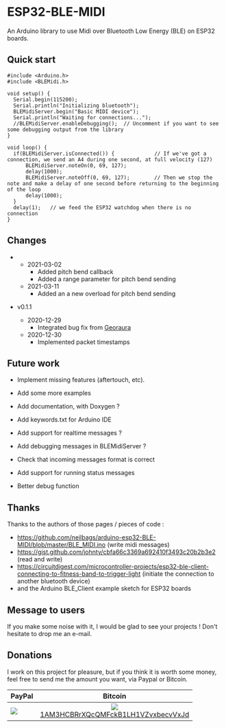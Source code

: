ESP32-BLE-MIDI
==============

An Arduino library to use Midi over Bluetooth Low Energy (BLE) on ESP32 boards.

Quick start
-----------

```
#include <Arduino.h>
#include <BLEMidi.h>

void setup() {
  Serial.begin(115200);
  Serial.println("Initializing bluetooth");
  BLEMidiServer.begin("Basic MIDI device");
  Serial.println("Waiting for connections...");
  //BLEMidiServer.enableDebugging();  // Uncomment if you want to see some debugging output from the library
}

void loop() {
  if(BLEMidiServer.isConnected()) {             // If we've got a connection, we send an A4 during one second, at full velocity (127)
      BLEMidiServer.noteOn(0, 69, 127);
      delay(1000);
      BLEMidiServer.noteOff(0, 69, 127);        // Then we stop the note and make a delay of one second before returning to the beginning of the loop
      delay(1000);
  }
  delay(1);   // we feed the ESP32 watchdog when there is no connection
}
```

Changes
-------

- 
  - 2021-03-02 
    - Added pitch bend callback
    - Added a range parameter for pitch bend sending
  - 2021-03-11
    - Added an a new overload for pitch bend sending

- v0.1.1
  - 2020-12-29
    - Integrated bug fix from [Georaura](https://github.com/georaura)
  - 2020-12-30
    - Implemented packet timestamps

Future work
-----------

- Implement missing features (aftertouch, etc).
- Add some more examples
- Add documentation, with Doxygen ?
- Add keywords.txt for Arduino IDE

- Add support for realtime messages ?
- Add debugging messages in BLEMidiServer ?
- Check that incoming messages format is correct
- Add support for running status messages
- Better debug function

Thanks
------
Thanks to the authors of those pages / pieces of code :
- https://github.com/neilbags/arduino-esp32-BLE-MIDI/blob/master/BLE_MIDI.ino (write midi messages)
- https://gist.github.com/johnty/cbfa66c3369a692410f3493c20b2b3e2 (read and write)
- https://circuitdigest.com/microcontroller-projects/esp32-ble-client-connecting-to-fitness-band-to-trigger-light (initiate the connection to another bluetooth device)
- and the Arduino BLE_Client example sketch for ESP32 boards

Message to users
----------------
If you make some noise with it, I would be glad to see your projects ! Don't hesitate to drop me an e-mail.


Donations
---------
I work on this project for pleasure, but if you think it is worth some money, feel free to send me the amount you want, via Paypal or Bitcoin.

| PayPal | Bitcoin |
| ------ | :-----: |
| [![](https://www.paypalobjects.com/en_US/FR/i/btn/btn_donateCC_LG.gif)](https://www.paypal.com/cgi-bin/webscr?cmd=_s-xclick&hosted_button_id=A6ATX3NY4DFEQ) | [![](http://api.qrserver.com/v1/create-qr-code/?color=000000&bgcolor=FFFFFF&data=bitcoin%3A1AM3HCBRrXQcQMFckB1LH1VZvxbecvVxJd&qzone=1&margin=0&size=200x200&ecc=L)](bitcoin:1AM3HCBRrXQcQMFckB1LH1VZvxbecvVxJd)<br />[1AM3HCBRrXQcQMFckB1LH1VZvxbecvVxJd](bitcoin:1AM3HCBRrXQcQMFckB1LH1VZvxbecvVxJd) |